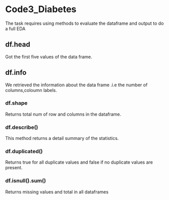 # Code3_Diabetes
The task requires using methods to evaluate the dataframe and output to do a full EDA

## df.head
Got the first five values of the data frame.

## df.info
We retrieved the information about the data frame .i.e the number of columns,coloumn labels.

### df.shape
 Returns total num of row and columns in the dataframe.

### df.describe()
This method returns a detail summary of the statistics.

### df.duplicated()
Returns true for all  duplicate values and false if no duplicate values are present.

### df.isnull().sum()
Returns missing values and total in all  dataframes

